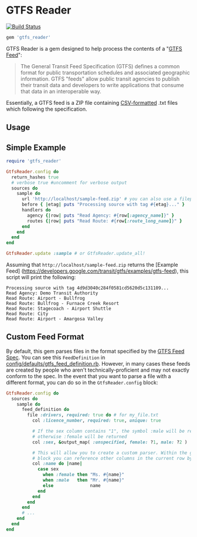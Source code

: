 # GTFS Reader

[![Build Status](https://travis-ci.org/sangster/gtfs_reader.svg?branch=master)](https://travis-ci.org/sangster/gtfs_reader)

```ruby
gem 'gtfs_reader'
```

GTFS Reader is a gem designed to help process the contents of a "[GTFS
Feed](https://developers.google.com/transit/gtfs)":

> The General Transit Feed Specification (GTFS) defines a common format for
> public transportation schedules and associated geographic information. GTFS
> "feeds" allow public transit agencies to publish their transit data and
> developers to write applications that consume that data in an interoperable
> way.

Essentially, a GTFS feed is a ZIP file containing 
[CSV-formatted](https://en.wikipedia.org/wiki/Comma-separated_values) .txt
files which following the specification.

## Usage

## Simple Example

```ruby
require 'gtfs_reader'

GtfsReader.config do
  return_hashes true
  # verbose true #uncomment for verbose output
  sources do
    sample do
      url 'http://localhost/sample-feed.zip' # you can also use a filepath here 
      before { |etag| puts "Processing source with tag #{etag}..." }
      handlers do
        agency {|row| puts "Read Agency: #{row[:agency_name]}" }
        routes {|row| puts "Read Route: #{row[:route_long_name]}" }
      end
    end
  end
end

GtfsReader.update :sample # or GtfsReader.update_all!
```

Assuming that `http://localhost/sample-feed.zip` returns the [Example Feed]
(https://developers.google.com/transit/gtfs/examples/gtfs-feed), this script
will print the following:

```
Processing source with tag 4d9d3040c284f0581cd5620d5c131109...
Read Agency: Demo Transit Authority
Read Route: Airport - Bullfrog
Read Route: Bullfrog - Furnace Creek Resort
Read Route: Stagecoach - Airport Shuttle
Read Route: City
Read Route: Airport - Amargosa Valley
```

## Custom Feed Format

By default, this gem parses files in the format specified by the [GTFS Feed
Spec](https://developers.google.com/transit/gtfs/reference). You can see this
`FeedDefinition` in [config/defaults/gtfs_feed_definition.rb](https://github.com/sangster/gtfs_reader/blob/develop/lib/gtfs_reader/config/defaults/gtfs_feed_definition.rb).
However, in many cases these feeds are created by people who aren't
technically-proficient and may not exactly conform to the spec. In the event
that you want to parse a file with a different format, you can do so in the
`GtfsReader.config` block:

```ruby
GtfsReader.config do
  sources do
    sample do
      feed_definition do
        file :drivers, required: true do # for my_file.txt
          col :licence_number, required: true, unique: true

          # If the sex column contains "1", the symbol :male will be returned,
          # otherwise :female will be returned
          col :sex, &output_map( :unspecified, female: ?1, male: ?2 )

          # This will allow you to create a custom parser. Within the given
          # block you can reference other columns in the current row by name.
          col :name do |name|
            case sex
              when :female then "Ms. #{name}"
              when :male   then "Mr. #{name}"
              else              name
            end
          end
        end
      end
      # ...
    end
  end
end
```
